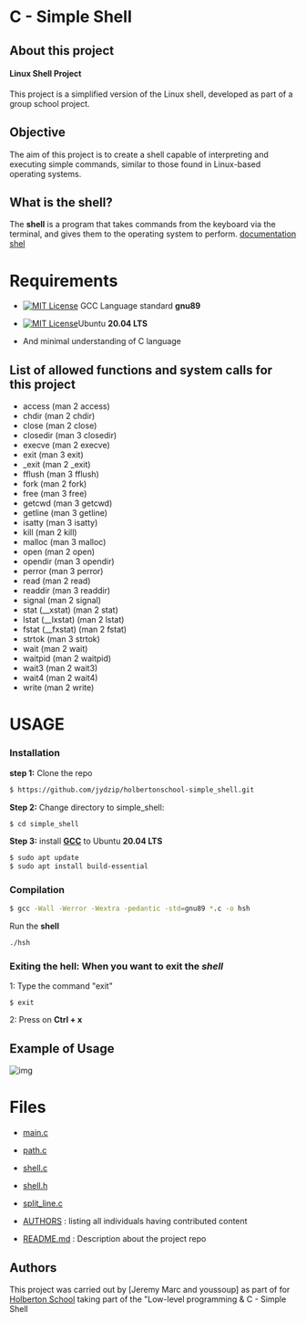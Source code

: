 # C - Simple Shell

## About this project
#### Linux Shell Project

This project is a simplified version of the Linux shell, developed as part of a group school project.

## Objective

The aim of this project is to create a shell capable of interpreting and executing simple commands, similar to those found in Linux-based operating systems.

## What is the shell?

The **shell** is a program that takes commands from the keyboard via the terminal, and gives them to the operating system to perform. [documentation shel](https://www.geeksforgeeks.org/introduction-linux-shell-shell-scripting/)

# Requirements
- [![MIT License](https://cdn.discordapp.com/attachments/1227887926935945216/1231344477428256868/images.png?ex=66369de8&is=662428e8&hm=f403c03b5f313bc107a1f44877011f7ebc46a605cb7e15370582f4a30ba2271c&)](https://gcc.gnu.org/)
GCC Language standard **gnu89**

- [![MIT License](https://cdn.discordapp.com/attachments/1227887926935945216/1231344200226836561/2048px-Logo-ubuntu_cof-orange-hex.svg.png?ex=66369da6&is=662428a6&hm=048e469c3d03d9076c91f408e514c20aaba94d72d499e7ee8a8eef87364ff63d& )](https://releases.ubuntu.com/focal/)Ubuntu
**20.04 LTS**

- And minimal understanding of C language


## List of allowed functions and system calls for this project
- access (man 2 access)
- chdir (man 2 chdir)
- close (man 2 close)
- closedir (man 3 closedir)
- execve (man 2 execve)
- exit (man 3 exit)
- _exit (man 2 _exit)
- fflush (man 3 fflush)
- fork (man 2 fork)
- free (man 3 free)
- getcwd (man 3 getcwd)
- getline (man 3 getline)
- isatty (man 3 isatty)
- kill (man 2 kill)
- malloc (man 3 malloc)
- open (man 2 open)
- opendir (man 3 opendir)
- perror (man 3 perror)
- read (man 2 read)
- readdir (man 3 readdir)
- signal (man 2 signal)
- stat (__xstat) (man 2 stat)
- lstat (__lxstat) (man 2 lstat)
- fstat (__fxstat) (man 2 fstat)
- strtok (man 3 strtok)
- wait (man 2 wait)
- waitpid (man 2 waitpid)
- wait3 (man 2 wait3)
- wait4 (man 2 wait4)
- write (man 2 write)



# USAGE
### Installation
**step 1:** Clone the repo
```bash
$ https://github.com/jydzip/holbertonschool-simple_shell.git
```
**Step 2:** Change directory to simple_shell:
``` bash 
$ cd simple_shell
```
**Step 3:** install **[GCC](https://www.cherryservers.com/blog/how-to-install-gcc-on-ubuntu#what-is-gcc)** to Ubuntu
**20.04 LTS**
```bash
$ sudo apt update
$ sudo apt install build-essential
```


### Compilation
```bash
$ gcc -Wall -Werror -Wextra -pedantic -std=gnu89 *.c -o hsh
```
Run the **shell**
```bash
./hsh
```
### Exiting the hell: When  you want to exit the *shell*
1: Type the command "exit"
```
$ exit
```
2: Press on **Ctrl + x**

## Example of Usage
![img](https://cdn.discordapp.com/attachments/1210604243225026591/1232062330037211187/image.png?ex=662816f6&is=6626c576&hm=1e53ff557cb842fc8cfe9780ceb17ef28498f16130d79ed67deee6db31fc6727&)


# Files
- [main.c](https://github.com/jydzip/holbertonschool-simple_shell/blob/main/main.c)

- [path.c](https://github.com/jydzip/holbertonschool-simple_shell/blob/main/path.c)

- [shell.c](https://github.com/jydzip/holbertonschool-simple_shell/blob/main/shell.c)

- [shell.h](https://github.com/jydzip/holbertonschool-simple_shell/blob/main/shell.h)

- [split_line.c](https://github.com/jydzip/holbertonschool-simple_shell/blob/main/split_line.c)

- [AUTHORS](https://github.com/jydzip/holbertonschool-simple_shell/blob/main/AUTHORS) : listing all individuals having contributed content

- [README.md](https://github.com/jydzip/holbertonschool-simple_shell/blob/main/README.md) : Description about the project repo


## Authors

This project was carried out by [Jeremy Marc and youssoup] as part of for [Holberton School](https://www.holbertonschool.fr/) taking part of the "Low-level programming & C - Simple Shell

